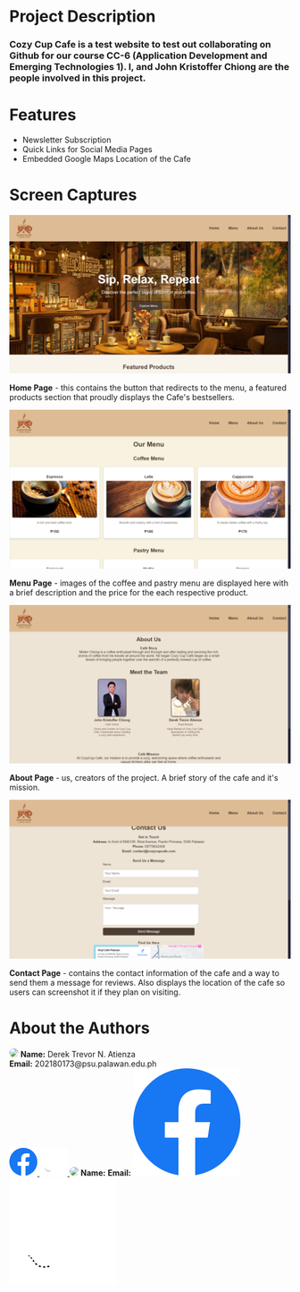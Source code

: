 <h1>Project Description</h1>
<h3>Cozy Cup Cafe is a test website to test out collaborating on Github for our course CC-6 (Application Development and Emerging Technologies 1). I, and John Kristoffer Chiong are the people involved
in this project.</h3>
<h1>Features</h1>
<ul>
<li>Newsletter Subscription</li>
<li>Quick Links for Social Media Pages</li>
<li>Embedded Google Maps Location of the Cafe</li>
</ul>
<h1>Screen Captures</h1>
<img src = "img/home.png">
<p><strong>Home Page</strong> - this contains the button that redirects to the menu, a featured products section that proudly displays the Cafe's bestsellers.</p>
<img src = "img/menu.png">
<p><strong>Menu Page</strong> - images of the coffee and pastry menu are displayed here with a brief description and the price for the each respective product.</p>
<img src = "img/about.png">
<p><strong>About Page</strong> - us, creators of the project. A brief story of the cafe and it's mission.</p>
<img src = "img/contact.png">
<p><strong>Contact Page</strong> - contains the contact information of the cafe and a way to send them a message for reviews. Also displays the location of the cafe so users can screenshot it if they plan on visiting.</p>
<h1>About the Authors</h1>
<img src = "img/arithee.png" style = "width:150px;border-radius:50px;">
<strong>Name:</strong> Derek Trevor N. Atienza <br>
<strong>Email:</strong> 202180173@psu.palawan.edu.ph <br>
<a href="https://www.facebook.com/derek.trevoratienza/">
    <img src="img/Facebook.png" style="width:50px;">
</a>
<a href="https://github.com/arithee">
    <img src="img/Github.png" style="width:50px;">
</a>
<img src = "img/" style = "width:150px;border-radius:50px;">
<strong>Name:</strong>
<strong>Email:</strong>
<a href="">
    <img src="img/Facebook.png">
</a>
<a href="">
    <img src="img/Github.png">
</a>